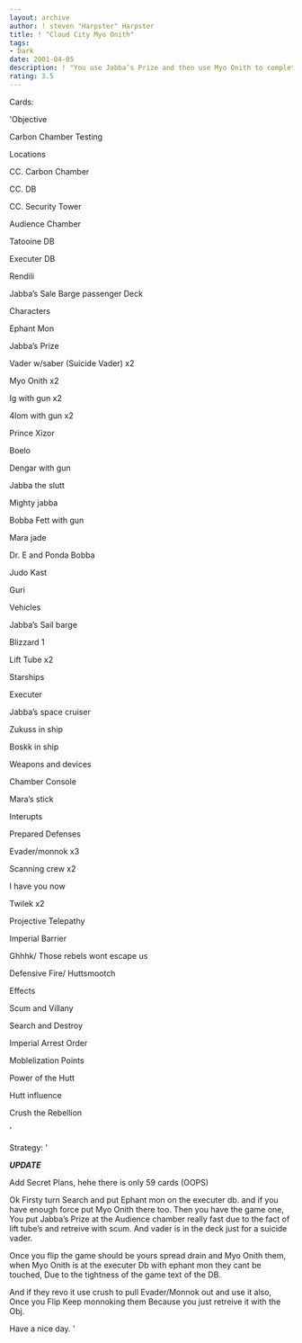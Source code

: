 ```yaml
---
layout: archive
author: ! steven "Harpster" Harpster
title: ! "Cloud City Myo Onith"
tags:
- Dark
date: 2001-04-05
description: ! "You use Jabba’s Prize and then use Myo Onith to completely shut down your opponent, retreive one each turn. And well then you would oohhhhh what do you call it......Oh yes shake hands hehe"
rating: 3.5
---
```

Cards: 

'Objective

Carbon Chamber Testing


Locations

CC. Carbon Chamber

CC. DB

CC. Security Tower

Audience Chamber

Tatooine DB

Executer DB

Rendili

Jabba’s Sale Barge passenger Deck


Characters

Ephant Mon

Jabba’s Prize

Vader w/saber (Suicide Vader) x2

Myo Onith x2

Ig with gun x2

4lom with gun x2

Prince Xizor

Boelo

Dengar with gun

Jabba the slutt

Mighty jabba

Bobba Fett with gun

Mara jade

Dr. E and Ponda Bobba

Judo Kast

Guri


Vehicles

Jabba’s Sail barge

Blizzard 1

Lift Tube x2


Starships

Executer

Jabba’s space cruiser

Zukuss in ship

Boskk in ship


Weapons and devices

Chamber Console

Mara’s stick


Interupts

Prepared Defenses

Evader/monnok x3

Scanning crew x2

I have you now

Twilek x2

Projective Telepathy

Imperial Barrier

Ghhhk/ Those rebels wont escape us

Defensive Fire/ Huttsmootch


Effects

Scum and Villany

Search and Destroy

Imperial Arrest Order

Moblelization Points

Power of the Hutt

Hutt influence

Crush the Rebellion

'

Strategy: '

***UPDATE***

Add Secret Plans, hehe there is only 59 cards (OOPS)


Ok Firsty turn Search and put Ephant mon on the executer db. and if you have enough force put Myo Onith there too. Then you  have the game one, You put Jabba’s Prize at the Audience chamber really fast due to the fact of lift tube’s and retreive with scum. And vader is in the deck just for a suicide vader.


Once you flip the game should be  yours spread drain and Myo Onith them, when Myo Onith is at the executer Db with ephant mon they cant be touched, Due to the tightness of the game text of the DB.


And if they revo it use crush to pull Evader/Monnok out and use it also, Once you Flip Keep monnoking them Because you just retreive it with the Obj.


Have a nice day.  '